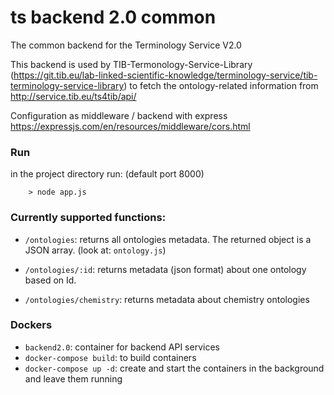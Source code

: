 # ts backend 2.0 common

The common backend for the Terminology Service V2.0

This backend is used by TIB-Termonology-Service-Library (https://git.tib.eu/lab-linked-scientific-knowledge/terminology-service/tib-terminology-service-library) to fetch the ontology-related information from http://service.tib.eu/ts4tib/api/

Configuration as middleware / backend with express
https://expressjs.com/en/resources/middleware/cors.html


### Run
in the project directory run: (default port 8000)
        
        > node app.js

### Currently supported functions:

- `/ontologies`: returns all ontologies metadata. The returned object is a JSON array. (look at: `ontology.js`)

- `/ontologies/:id`: returns metadata (json format) about one ontology based on Id. 

- `/ontologies/chemistry`: returns metadata about chemistry ontologies 


### Dockers

- `backend2.0`: container for backend API services
- `docker-compose build`: to build containers
- `docker-compose up -d`: create and start the containers in the background and leave them running

